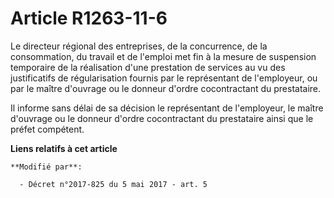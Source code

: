 # Article R1263-11-6

Le directeur régional des entreprises, de la concurrence, de la consommation, du travail et de l'emploi met fin à la mesure
de suspension temporaire de la réalisation d'une prestation de services au vu des justificatifs de régularisation fournis par
le représentant de l'employeur, ou par le maître d'ouvrage ou le donneur d'ordre cocontractant du prestataire.

Il informe sans délai de sa décision le représentant de l'employeur, le maître d'ouvrage ou le donneur d'ordre cocontractant
du prestataire ainsi que le préfet compétent.

**Liens relatifs à cet article**

	**Modifié par**:

	  - Décret n°2017-825 du 5 mai 2017 - art. 5
